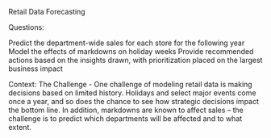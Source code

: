 Retail Data Forecasting

Questions:

Predict the department-wide sales for each store for the following year
Model the effects of markdowns on holiday weeks
Provide recommended actions based on the insights drawn, with prioritization placed on the largest business impact

Context: The Challenge - One challenge of modeling retail data is making decisions based on 
limited history. Holidays and select major events come once a year, and so does the chance to see how strategic decisions
impact the bottom line. In addition, markdowns are known to affect sales – the challenge is to predict which departments 
will be affected and to what extent.

